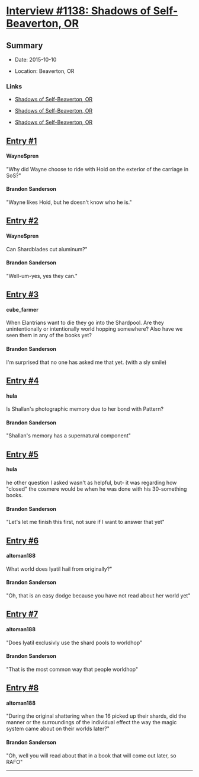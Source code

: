 # [Interview #1138: Shadows of Self-Beaverton, OR](https://www.theoryland.com/intvmain.php?i=1138)

## Summary

- Date: 2015-10-10

- Location: Beaverton, OR

### Links

- [Shadows of Self-Beaverton, OR](http://www.17thshard.com/forum/topic/46572-book-signing-in-portland-oregon/#entry339196)

- [Shadows of Self-Beaverton, OR](http://www.17thshard.com/forum/topic/46572-book-signing-in-portland-oregon/#entry340163)

- [Shadows of Self-Beaverton, OR](http://www.17thshard.com/forum/topic/46572-book-signing-in-portland-oregon/page-2#entry340373)


## [Entry #1](./t-1138/1)

#### WayneSpren

"Why did Wayne choose to ride with Hoid on the exterior of the carriage in SoS?"

#### Brandon Sanderson

"Wayne likes Hoid, but he doesn't know who he is."

## [Entry #2](./t-1138/2)

#### WayneSpren

Can Shardblades cut aluminum?"

#### Brandon Sanderson

"Well-um-yes, yes they can."

## [Entry #3](./t-1138/3)

#### cube\_farmer

When Elantrians want to die they go into the Shardpool. Are they unintentionally or intentionally world hopping somewhere? Also have we seen them in any of the books yet?

#### Brandon Sanderson

I'm surprised that no one has asked me that yet. (with a sly smile)

## [Entry #4](./t-1138/4)

#### hula

Is Shallan's photographic memory due to her bond with Pattern?

#### Brandon Sanderson

"Shallan's memory has a supernatural component"

## [Entry #5](./t-1138/5)

#### hula

he other question I asked wasn't as helpful, but- it was regarding how "closed" the cosmere would be when he was done with his 30-something books.

#### Brandon Sanderson

"Let's let me finish this first, not sure if I want to answer that yet"

## [Entry #6](./t-1138/6)

#### altoman188

What world does Iyatil hail from originally?"

#### Brandon Sanderson

"Oh, that is an easy dodge because you have not read about her world yet"

## [Entry #7](./t-1138/7)

#### altoman188

"Does Iyatil exclusivly use the shard pools to worldhop"

#### Brandon Sanderson

"That is the most common way that people worldhop"

## [Entry #8](./t-1138/8)

#### altoman188

"During the original shattering when the 16 picked up their shards, did the manner or the surroundings of the individual effect the way the magic system came about on their worlds later?"

#### Brandon Sanderson

"Oh, well you will read about that in a book that will come out later, so RAFO"


---

